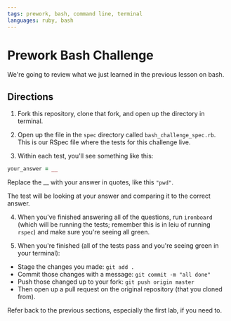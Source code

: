 ```yaml
---
tags: prework, bash, command line, terminal
languages: ruby, bash
---
```


# Prework Bash Challenge

We're going to review what we just learned in the previous lesson on bash.

## Directions

1. Fork this repository, clone that fork, and open up the directory in terminal.

2. Open up the file in the `spec` directory called `bash_challenge_spec.rb`. This is our RSpec file where the tests for this challenge live.

3. Within each test, you'll see something like this:

```ruby
your_answer = __
```

Replace the __ with your answer in quotes, like this `"pwd"`.

The test will be looking at your answer and comparing it to the correct answer.

4. When you've finished answering all of the questions, run `ironboard` (which will be running the tests; remember this is in leiu of running `rspec`) and make sure you're seeing all green.

5. When you're finished (all of the tests pass and you're seeing green in your terminal):
* Stage the changes you made: `git add .`
* Commit those changes with a message: `git commit -m "all done"`
* Push those changed up to your fork: `git push origin master`
* Then open up a pull request on the original repository (that you cloned from).

Refer back to the previous sections, especially the first lab, if you need to.
